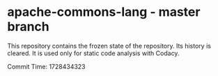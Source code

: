 # apache-commons-lang - master branch

This repository contains the frozen state of the repository.
Its history is cleared. It is used only for static code
analysis with Codacy.

Commit Time: 1728434323